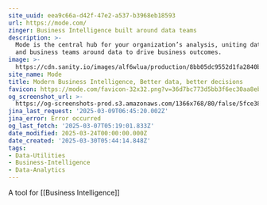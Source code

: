 ```yaml
---
site_uuid: eea9c66a-d42f-47e2-a537-b3968eb18593
url: https://mode.com/
zinger: Business Intelligence built around data teams
description: >-
  Mode is the central hub for your organization’s analysis, uniting data teams
  and business teams around data to drive business outcomes.
image: >-
  https://cdn.sanity.io/images/alf6wlua/production/8bb05dc9552d1fa2840b8177ae46f9e5615797e6-1200x630.png?w=1200&h=630&auto=format
site_name: Mode
title: Modern Business Intelligence, Better data, better decisions
favicon: https://mode.com/favicon-32x32.png?v=36d7bc773d5bb3f6ec30aa8eb75f5f38
og_screenshot_url: >-
  https://og-screenshots-prod.s3.amazonaws.com/1366x768/80/false/5fce38c3e9db087cf73da85460346e3d488b5f13481e7651a86933323d8cedc9.jpeg
jina_last_request: '2025-03-09T06:45:20.002Z'
jina_error: Error occurred
og_last_fetch: '2025-03-07T05:19:01.833Z'
date_modified: 2025-03-24T00:00:00.000Z
date_created: '2025-03-30T05:44:14.848Z'
tags:
- Data-Utilities
- Business-Intelligence
- Data-Analytics
---
```









A tool for [[Business Intelligence]]

